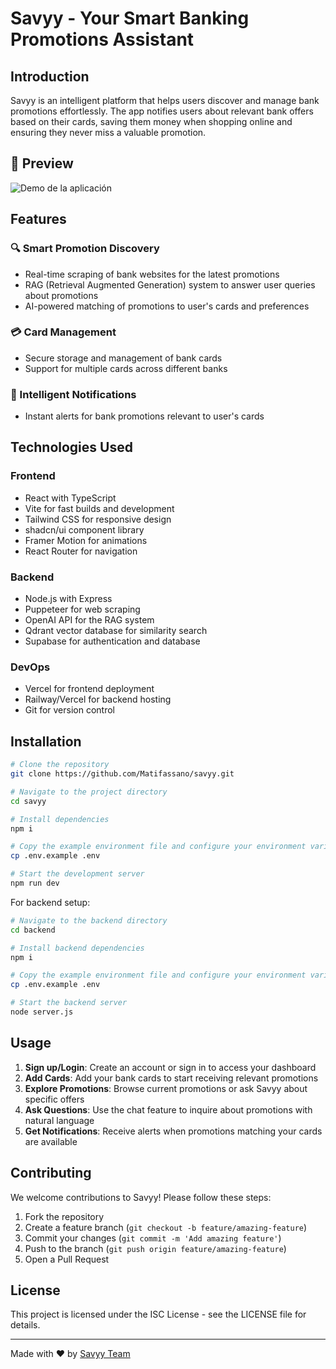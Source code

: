 # Savyy - Your Smart Banking Promotions Assistant

## Introduction
Savyy is an intelligent platform that helps users discover and manage bank promotions effortlessly. The app notifies users about relevant bank offers based on their cards, saving them money when shopping online and ensuring they never miss a valuable promotion.


## 👀 Preview
![Demo de la aplicación](public\savyy-preview.gif)

## Features

### 🔍 Smart Promotion Discovery
- Real-time scraping of bank websites for the latest promotions
- RAG (Retrieval Augmented Generation) system to answer user queries about promotions
- AI-powered matching of promotions to user's cards and preferences

### 💳 Card Management
- Secure storage and management of bank cards
- Support for multiple cards across different banks

### 🔔 Intelligent Notifications
- Instant alerts for bank promotions relevant to user's cards

## Technologies Used

### Frontend
- React with TypeScript
- Vite for fast builds and development
- Tailwind CSS for responsive design
- shadcn/ui component library
- Framer Motion for animations
- React Router for navigation

### Backend
- Node.js with Express
- Puppeteer for web scraping
- OpenAI API for the RAG system
- Qdrant vector database for similarity search
- Supabase for authentication and database

### DevOps
- Vercel for frontend deployment
- Railway/Vercel for backend hosting
- Git for version control

## Installation

```sh
# Clone the repository
git clone https://github.com/Matifassano/savyy.git

# Navigate to the project directory
cd savyy

# Install dependencies
npm i

# Copy the example environment file and configure your environment variables
cp .env.example .env

# Start the development server
npm run dev
```

For backend setup:

```sh
# Navigate to the backend directory
cd backend

# Install backend dependencies
npm i

# Copy the example environment file and configure your environment variables
cp .env.example .env

# Start the backend server
node server.js
```

## Usage

1. **Sign up/Login**: Create an account or sign in to access your dashboard
2. **Add Cards**: Add your bank cards to start receiving relevant promotions
3. **Explore Promotions**: Browse current promotions or ask Savyy about specific offers
4. **Ask Questions**: Use the chat feature to inquire about promotions with natural language
5. **Get Notifications**: Receive alerts when promotions matching your cards are available

## Contributing

We welcome contributions to Savyy! Please follow these steps:

1. Fork the repository
2. Create a feature branch (`git checkout -b feature/amazing-feature`)
3. Commit your changes (`git commit -m 'Add amazing feature'`)
4. Push to the branch (`git push origin feature/amazing-feature`)
5. Open a Pull Request

## License

This project is licensed under the ISC License - see the LICENSE file for details.

---

Made with ❤️ by [Savyy Team](https://github.com/Matifassano/savyy)